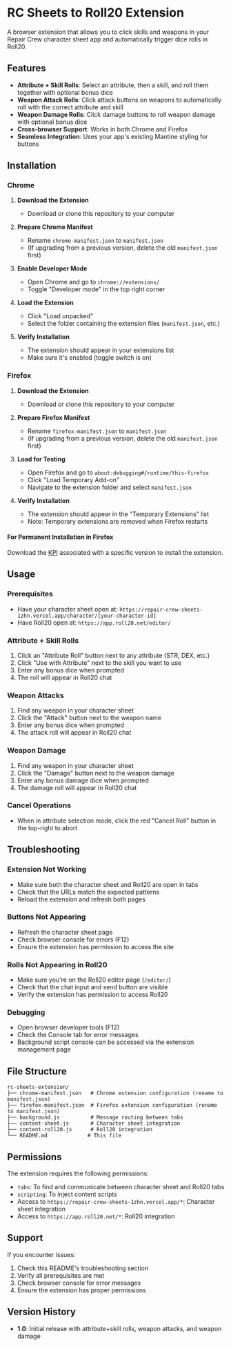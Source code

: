 # RC Sheets to Roll20 Extension

A browser extension that allows you to click skills and weapons in your Repair Crew character sheet app and automatically trigger dice rolls in Roll20.

## Features

- **Attribute + Skill Rolls**: Select an attribute, then a skill, and roll them together with optional bonus dice
- **Weapon Attack Rolls**: Click attack buttons on weapons to automatically roll with the correct attribute and skill
- **Weapon Damage Rolls**: Click damage buttons to roll weapon damage with optional bonus dice
- **Cross-browser Support**: Works in both Chrome and Firefox
- **Seamless Integration**: Uses your app's existing Mantine styling for buttons

## Installation

### Chrome

1. **Download the Extension**

   - Download or clone this repository to your computer

2. **Prepare Chrome Manifest**

   - Rename `chrome-manifest.json` to `manifest.json`
   - (If upgrading from a previous version, delete the old `manifest.json` first)

3. **Enable Developer Mode**

   - Open Chrome and go to `chrome://extensions/`
   - Toggle "Developer mode" in the top right corner

4. **Load the Extension**

   - Click "Load unpacked"
   - Select the folder containing the extension files (`manifest.json`, etc.)

5. **Verify Installation**
   - The extension should appear in your extensions list
   - Make sure it's enabled (toggle switch is on)

### Firefox

1. **Download the Extension**

   - Download or clone this repository to your computer

2. **Prepare Firefox Manifest**

   - Rename `firefox-manifest.json` to `manifest.json`
   - (If upgrading from a previous version, delete the old `manifest.json` first)

3. **Load for Testing**

   - Open Firefox and go to `about:debugging#/runtime/this-firefox`
   - Click "Load Temporary Add-on"
   - Navigate to the extension folder and select `manifest.json`

4. **Verify Installation**
   - The extension should appear in the "Temporary Extensions" list
   - Note: Temporary extensions are removed when Firefox restarts

#### For Permanent Installation in Firefox

Download the [KPI](https://addons.mozilla.org/en-US/developers/addon/20115464ec4c4235ae98/versions) associated with a specific version to install the extension.

## Usage

### Prerequisites

- Have your character sheet open at: `https://repair-crew-sheets-1zhn.vercel.app/character/[your-character-id]`
- Have Roll20 open at: `https://app.roll20.net/editor/`

### Attribute + Skill Rolls

1. Click an "Attribute Roll" button next to any attribute (STR, DEX, etc.)
2. Click "Use with Attribute" next to the skill you want to use
3. Enter any bonus dice when prompted
4. The roll will appear in Roll20 chat

### Weapon Attacks

1. Find any weapon in your character sheet
2. Click the "Attack" button next to the weapon name
3. Enter any bonus dice when prompted
4. The attack roll will appear in Roll20 chat

### Weapon Damage

1. Find any weapon in your character sheet
2. Click the "Damage" button next to the weapon damage
3. Enter any bonus damage dice when prompted
4. The damage roll will appear in Roll20 chat

### Cancel Operations

- When in attribute selection mode, click the red "Cancel Roll" button in the top-right to abort

## Troubleshooting

### Extension Not Working

- Make sure both the character sheet and Roll20 are open in tabs
- Check that the URLs match the expected patterns
- Reload the extension and refresh both pages

### Buttons Not Appearing

- Refresh the character sheet page
- Check browser console for errors (F12)
- Ensure the extension has permission to access the site

### Rolls Not Appearing in Roll20

- Make sure you're on the Roll20 editor page (`/editor/`)
- Check that the chat input and send button are visible
- Verify the extension has permission to access Roll20

### Debugging

- Open browser developer tools (F12)
- Check the Console tab for error messages
- Background script console can be accessed via the extension management page

## File Structure

```
rc-sheets-extension/
├── chrome-manifest.json   # Chrome extension configuration (rename to manifest.json)
├── firefox-manifest.json  # Firefox extension configuration (rename to manifest.json)
├── background.js          # Message routing between tabs
├── content-sheet.js       # Character sheet integration
├── content-roll20.js      # Roll20 integration
└── README.md             # This file
```

## Permissions

The extension requires the following permissions:

- `tabs`: To find and communicate between character sheet and Roll20 tabs
- `scripting`: To inject content scripts
- Access to `https://repair-crew-sheets-1zhn.vercel.app/*`: Character sheet integration
- Access to `https://app.roll20.net/*`: Roll20 integration

## Support

If you encounter issues:

1. Check this README's troubleshooting section
2. Verify all prerequisites are met
3. Check browser console for error messages
4. Ensure the extension has proper permissions

## Version History

- **1.0**: Initial release with attribute+skill rolls, weapon attacks, and weapon damage
